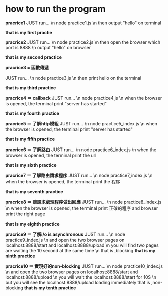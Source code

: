 # how to run the program

**pracrice1**
JUST run...
\n
node practice1.js
\n
then output "hello" on terminal

**that is my first practie**

**pracrice2**
JUST run...
\n
node practice2.js
\n
then open the browser which port is 8888
\n
output "hello" on browser

**that is my second practice**


**pracrice3 = 函數傳遞**

JUST run...
\n
node practice3.js
\n
then print hello on the terminal

**that is my third practice**


**pracrice4 ＝ callback**
JUST run...
\n
node practice4.js
\n
when the browser is opened, the terminal print "server has started"

**that is my fourth practice**


**pracrice5 ＝ 了解http模組**
JUST run...
\n
node practice5_index.js
\n
when the browser is opened, the terminal print "server has started"

**that is my fifth practice**


**pracrice6 ＝ 了解路由**
JUST run...
\n
node practice6_index.js
\n
when the browser is opened, the terminal print the url

**that is my sixth practice**

**pracrice7 ＝ 了解路由請求程序**
JUST run...
\n
node practice7_index.js
\n
when the browser is opened, the terminal print the 程序

**that is my seventh practice**


**pracrice8 ＝ 讓請求處理程序做出回應**
JUST run...
\n
node practice8_index.js
\n
when the browser is opened, the terminal print 正確的程序 and browser print the right page

**that is my eighth practice**


**pracrice9 ＝ 了解i/o is asynchronous**
JUST run...
\n
node practice9_index.js
\n
and open the two browser pages on localhost:8888/start and localhost:8888/upload
\n
you will find two pages are waiting the 10 second at the same time
\n
that is ,blocking
**that is my ninth practice**


**pracrice10 ＝ 實現好的non-blocking**
JUST run...
\n
node practice10_index.js
\n
and open the two browser pages on localhost:8888/start and localhost:8888/upload
\n
you will wait the localhost:8888/start for  10S
\n
but you will see the localhost:8888/upload loading immediately
that is ,non-blocking
**that is my tenth practice**
